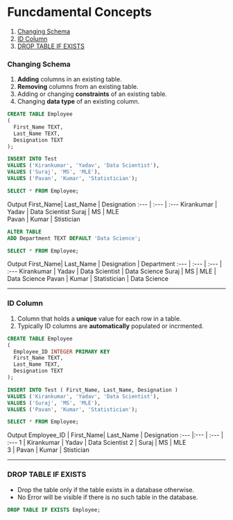 # Funcdamental Concepts

1. <a href='#schema'>Changing Schema</a>
2. <a href='#id'>ID Column</a>
3. <a href=#drop>DROP TABLE IF EXISTS</a>


<h3 name='schema'>Changing Schema</h3>

1. **Adding** columns in an existing table.
2. **Removing** columns from an existing table.
3. Adding or changing **constraints** of an existing table.
4. Changing **data type** of an existing column.

```sql
CREATE TABLE Employee
(
  First_Name TEXT,
  Last_Name TEXT,
  Designation TEXT
);

INSERT INTO Test
VALUES ('Kirankumar', 'Yadav', 'Data Scientist'),
VALUES ('Suraj', 'MS', 'MLE'),
VALUES ('Pavan', 'Kumar', 'Statistician');

SELECT * FROM Employee;
```
Output
First_Name| Last_Name | Designation
:--- | :--- | :--- 
Kirankumar | Yadav | Data Scientist
Suraj | MS | MLE  
Pavan | Kumar | Stistician

```sql
ALTER TABLE 
ADD Department TEXT DEFAULT 'Data Science';

SELECT * FROM Employee;
```   
Output
First_Name| Last_Name | Designation | Department
:--- | :--- | :--- | :---
Kirankumar | Yadav | Data Scientist | Data Science
Suraj | MS | MLE | Data Science
Pavan | Kumar | Statistician | Data Science

---

<h3 name='id'>ID Column</h3>

1. Column that holds a **unique** value for each row in a table.
2. Typically ID columns are **automatically** populated or incrmented.

```sql
CREATE TABLE Employee
(
  Employee_ID INTEGER PRIMARY KEY
  First_Name TEXT,
  Last_Name TEXT,
  Designation TEXT
);

INSERT INTO Test ( First_Name, Last_Name, Designation )
VALUES ('Kirankumar', 'Yadav', 'Data Scientist'),
VALUES ('Suraj', 'MS', 'MLE'),
VALUES ('Pavan', 'Kumar', 'Statistician');

SELECT * FROM Employee;
```
Output
Employee_ID | First_Name| Last_Name | Designation
:--- |:--- | :--- | :--- 
1 | Kirankumar | Yadav | Data Scientist
2 | Suraj | MS | MLE  
3 | Pavan | Kumar | Stistician

---

<h3 name=drop>DROP TABLE IF EXISTS</h3>

- Drop the table only if the table exists in a database otherwise.
- No Error will be visible if there is no such table in the database.

```sql
DROP TABLE IF EXISTS Employee;
```
